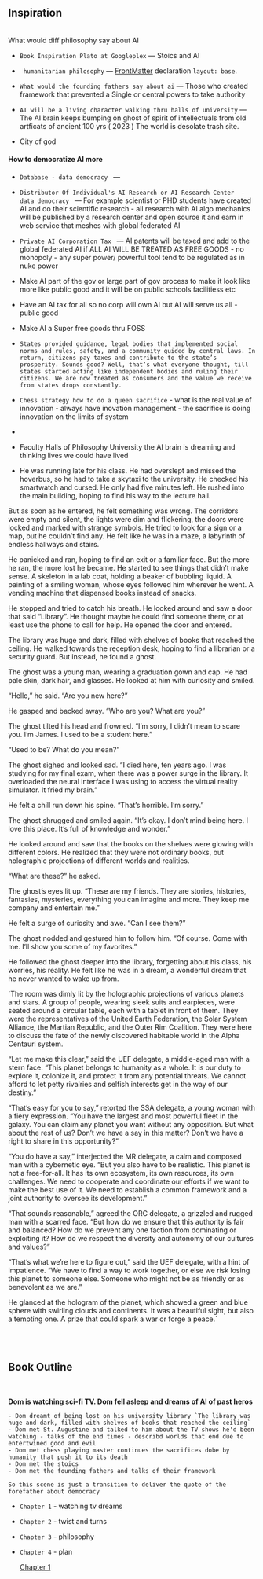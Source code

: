 
## Inspiration

<br>
What would diff philosophy say about AI

  - `Book Inspiration Plato at Googleplex` &mdash; Stoics and AI

  - ` humanitarian philosophy` &mdash;
    [FrontMatter](https://jekyllrb.com/docs/frontmatter/) declaration `layout: base`.

  - `What would the founding fathers say about ai` &mdash; Those who created framework that prevented a Single or central powers to take authority
  -  `AI will be a living character walking thru halls of university` &mdash; The AI brain keeps bumping on ghost of  spirit of intellectuals from old artficats of ancient 100 yrs ( 2023 ) The world is desolate trash site.
  -  City of god 
    
  

#### How to democratize AI more
  - `Database - data democracy ` &mdash;  
  - `Distributor Of Individual's AI Research or AI Research Center  - data democracy ` &mdash; For example scientist or PHD students have created AI  and do their scientific research - all research with AI algo mechanics will be published by a research center and open source it and earn in web service that meshes with global federated AI

  - `Private AI Corporation Tax ` &mdash; AI patents will be taxed and add to the global federated AI if ALL AI WILL BE TREATED AS FREE GOODS - no monopoly - any super power/ powerful tool tend to be regulated as in nuke power
  - Make AI part of the gov or large part of gov process to make it look like more like public good  and it will be on public schools facilitiess etc
  - Have an AI tax for all so no corp will own AI but AI will serve us all - public good
  - Make AI a Super free goods thru FOSS
  - `States provided guidance, legal bodies that implemented social norms and rules, safety, and a community guided by central laws. In return, citizens pay taxes and contribute to the state’s prosperity. Sounds good? Well, that’s what everyone thought, till states started acting like independent bodies and ruling their citizens. We are now treated as consumers and the value we receive from states drops constantly. `
  - `Chess strategy how to do a queen sacrifice` -  what is the real value of innovation - always have inovation management - the sacrifice is doing innovation on the limits of system
  - 


- Faculty Halls of Philosophy University the AI brain is dreaming and  thinking lives we could have lived 
- He was running late for his class. He had overslept and missed the hoverbus, so he had to take a skytaxi to the university. He checked his smartwatch and cursed. He only had five minutes left. He rushed into the main building, hoping to find his way to the lecture hall.

But as soon as he entered, he felt something was wrong. The corridors were empty and silent, the lights were dim and flickering, the doors were locked and marked with strange symbols. He tried to look for a sign or a map, but he couldn’t find any. He felt like he was in a maze, a labyrinth of endless hallways and stairs.

He panicked and ran, hoping to find an exit or a familiar face. But the more he ran, the more lost he became. He started to see things that didn’t make sense. A skeleton in a lab coat, holding a beaker of bubbling liquid. A painting of a smiling woman, whose eyes followed him wherever he went. A vending machine that dispensed books instead of snacks.

He stopped and tried to catch his breath. He looked around and saw a door that said “Library”. He thought maybe he could find someone there, or at least use the phone to call for help. He opened the door and entered.

The library was huge and dark, filled with shelves of books that reached the ceiling. He walked towards the reception desk, hoping to find a librarian or a security guard. But instead, he found a ghost.

The ghost was a young man, wearing a graduation gown and cap. He had pale skin, dark hair, and glasses. He looked at him with curiosity and smiled.

“Hello,” he said. “Are you new here?”

He gasped and backed away. “Who are you? What are you?”

The ghost tilted his head and frowned. “I’m sorry, I didn’t mean to scare you. I’m James. I used to be a student here.”

“Used to be? What do you mean?”

The ghost sighed and looked sad. “I died here, ten years ago. I was studying for my final exam, when there was a power surge in the library. It overloaded the neural interface I was using to access the virtual reality simulator. It fried my brain.”

He felt a chill run down his spine. “That’s horrible. I’m sorry.”

The ghost shrugged and smiled again. “It’s okay. I don’t mind being here. I love this place. It’s full of knowledge and wonder.”

He looked around and saw that the books on the shelves were glowing with different colors. He realized that they were not ordinary books, but holographic projections of different worlds and realities.

“What are these?” he asked.

The ghost’s eyes lit up. “These are my friends. They are stories, histories, fantasies, mysteries, everything you can imagine and more. They keep me company and entertain me.”

He felt a surge of curiosity and awe. “Can I see them?”

The ghost nodded and gestured him to follow him. “Of course. Come with me. I’ll show you some of my favorites.”

He followed the ghost deeper into the library, forgetting about his class, his worries, his reality. He felt like he was in a dream, a wonderful dream that he never wanted to wake up from. 

`The room was dimly lit by the holographic projections of various planets and stars. A group of people, wearing sleek suits and earpieces, were seated around a circular table, each with a tablet in front of them. They were the representatives of the United Earth Federation, the Solar System Alliance, the Martian Republic, and the Outer Rim Coalition. They were here to discuss the fate of the newly discovered habitable world in the Alpha Centauri system.

“Let me make this clear,” said the UEF delegate, a middle-aged man with a stern face. “This planet belongs to humanity as a whole. It is our duty to explore it, colonize it, and protect it from any potential threats. We cannot afford to let petty rivalries and selfish interests get in the way of our destiny.”

“That’s easy for you to say,” retorted the SSA delegate, a young woman with a fiery expression. “You have the largest and most powerful fleet in the galaxy. You can claim any planet you want without any opposition. But what about the rest of us? Don’t we have a say in this matter? Don’t we have a right to share in this opportunity?”

“You do have a say,” interjected the MR delegate, a calm and composed man with a cybernetic eye. “But you also have to be realistic. This planet is not a free-for-all. It has its own ecosystem, its own resources, its own challenges. We need to cooperate and coordinate our efforts if we want to make the best use of it. We need to establish a common framework and a joint authority to oversee its development.”

“That sounds reasonable,” agreed the ORC delegate, a grizzled and rugged man with a scarred face. “But how do we ensure that this authority is fair and balanced? How do we prevent any one faction from dominating or exploiting it? How do we respect the diversity and autonomy of our cultures and values?”

“That’s what we’re here to figure out,” said the UEF delegate, with a hint of impatience. “We have to find a way to work together, or else we risk losing this planet to someone else. Someone who might not be as friendly or as benevolent as we are.”

He glanced at the hologram of the planet, which showed a green and blue sphere with swirling clouds and continents. It was a beautiful sight, but also a tempting one. A prize that could spark a war or forge a peace.`



<br>

<br>

## Book Outline

<br>

**Dom is watching sci-fi TV. Dom fell asleep and dreams of AI of past heros**

    - Dom dreamt of being lost on his university library `The library was huge and dark, filled with shelves of books that reached the ceiling`
    - Dom met St. Augustine and talked to him about the TV shows he'd been watching - talks of the end times - describd worlds that end due to entertwined good and evil
    - Dom met chess playing master continues the sacrifices dobe by humanity that push it to its death
    - Dom met the stoics
    - Dom met the founding fathers and talks of their framework
    
    So this scene is just a transition to deliver the quote of the forefather about democracy 

    
- `Chapter 1`  - watching tv dreams
- `Chapter 2`  - twist and turns
- `Chapter 3`  - philosophy
- `Chapter 4`  - plan

  
    
  [Chapter 1](https://carlamissiona.github.io/ai-revolution/chapter-one) 
    
    




 



